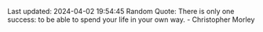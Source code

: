 Last updated: 2024-04-02 19:54:45
Random Quote: There is only one success: to be able to spend your life in your own way. - Christopher Morley